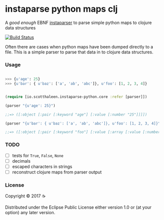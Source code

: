 # instaparse python maps clj

A _good enough_ EBNF [instaparser](https://github.com/Engelberg/instaparse) to parse simple python maps to clojure data structures


[![Build Status](https://travis-ci.org/scotthaleen/instaparse-python-maps-clj.svg?branch=master)](https://travis-ci.org/scotthaleen/instaparse-python-maps-clj)


Often there are cases when python maps have been dumped directly to a file. This is a simple parser to parse that data in to clojure data structures.


### Usage

```python

>>> {u'age': 25}
>>> {u'bar': { u'baz': ['a', 'ab', 'abc']}, u'foo': [1, 2, 3, 4]}

```

```clojure

(require [io.scotthaleen.instaparse-python.core :refer [parser]])

(parser "{u'age': 25}")

;;=> ([:object [:pair [:keyword "age"] [:value [:number "25"]]]])

(parser "{u'bar': { u'baz': ['a', 'ab', 'abc']}, u'foo': [1, 2, 3, 4]}")

;;=> ([:object [:pair [:keyword "foo"] [:value [:array [:value [:number "1"]] [:value [:number "2"]] [:value [:number "3"]] [:value [:number "4"]]]]] [:pair [:keyword "bar"] [:value [:object [:pair [:keyword "baz"] [:value [:array [:value [:string "a"]] [:value [:string "ab"]] [:value [:string "abc"]]]]]]]]])
```

### TODO

- [ ] tests for `True`, `False`, `None`
- [ ] decimals
- [ ] escaped characters in strings
- [ ] reconstruct clojure maps from parser output

### License

Copyright © 2017 ☕

Distributed under the Eclipse Public License either version 1.0 or (at
your option) any later version.
